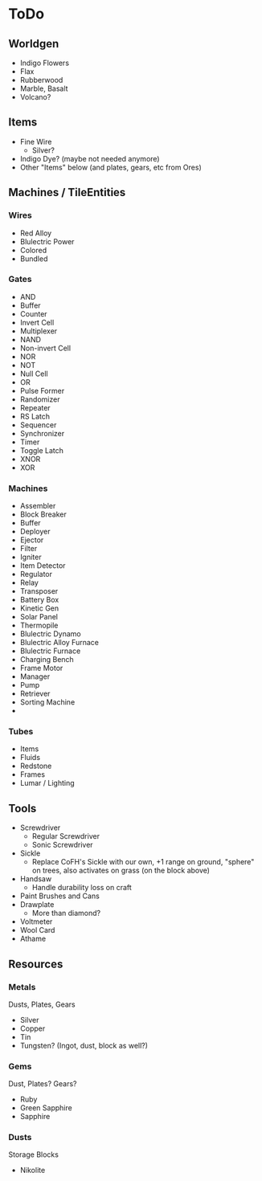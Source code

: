 # ToDo

## Worldgen
- Indigo Flowers
- Flax
- Rubberwood
- Marble, Basalt
- Volcano?

## Items
- Fine Wire
  - Silver?
- Indigo Dye? (maybe not needed anymore)
- Other "Items" below (and plates, gears, etc from Ores)

## Machines / TileEntities

### Wires
- Red Alloy
- Blulectric Power
- Colored
- Bundled
### Gates
- AND
- Buffer
- Counter
- Invert Cell
- Multiplexer
- NAND
- Non-invert Cell
- NOR
- NOT
- Null Cell
- OR
- Pulse Former
- Randomizer
- Repeater
- RS Latch
- Sequencer
- Synchronizer
- Timer
- Toggle Latch
- XNOR
- XOR

### Machines
- Assembler
- Block Breaker
- Buffer
- Deployer
- Ejector
- Filter
- Igniter
- Item Detector
- Regulator
- Relay
- Transposer
- Battery Box
- Kinetic Gen
- Solar Panel
- Thermopile
- Blulectric Dynamo
- Blulectric Alloy Furnace
- Blulectric Furnace
- Charging Bench
- Frame Motor
- Manager
- Pump
- Retriever
- Sorting Machine
- 
### Tubes
  - Items
  - Fluids
  - Redstone
- Frames
- Lumar / Lighting

## Tools
- Screwdriver
  - Regular Screwdriver
  - Sonic Screwdriver
- Sickle
  - Replace CoFH's Sickle with our own, +1 range on ground, "sphere" on trees, also activates on grass (on the block above)
- Handsaw
  - Handle durability loss on craft
- Paint Brushes and Cans
- Drawplate
  - More than diamond?
- Voltmeter
- Wool Card
- Athame

## Resources
### Metals
Dusts, Plates, Gears
- Silver
- Copper
- Tin
- Tungsten? (Ingot, dust, block as well?)

### Gems
Dust, Plates? Gears?
- Ruby
- Green Sapphire
- Sapphire
  
### Dusts
Storage Blocks
- Nikolite